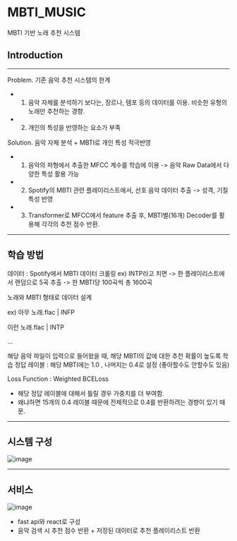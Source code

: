 # MBTI_MUSIC
MBTI 기반 노래 추천 시스템

## Introduction
----------------------------------------------------

Problem. 기존 음악 추천 시스템의 한계
- 1. 음악 자체를 분석하기 보다는, 장르나, 템포 등의 데이터를 이용. 비슷한 유형의 노래만 추천하는 경향.
- 2. 개인의 특성을 반영하는 요소가 부족

Solution. 음악 자체 분석 + MBTI로 개인 특성 적극반영

- 1. 음악의 파형에서 추출한 MFCC 계수를 학습에 이용 -> 음악 Raw Data에서 다양한 특성 활용 가능
- 2. Spotify의 MBTI 관련 플레이리스트에서, 선호 음악 데이터 추출 -> 성격, 기질 특성 반영
- 3. Transformer로 MFCC에서 feature 추출 후, MBTI별(16개) Decoder를 활용해 각각의 추천 점수 반환.

-------------------------------------------
## 학습 방법

데이터 : Spotify에서 MBTI 데이터 크롤링
ex) INTP라고 치면 -> 한 플레이리스트에서 랜덤으로 5곡 추출 -> 한 MBTI당 100곡씩 총 1600곡

노래와 MBTI 형태로 데이터 설계

ex) 
아무 노래.flac | INFP 

이런 노래.flac | INTP

...

해당 음악 파일이 입력으로 들어왔을 때, 해당 MBTI의 값에 대한 추천 확률이 높도록 학습
정답 레이블 : 해당 MBTI에는 1.0 , 나머지는 0.4로 설정 (좋아할수도 안할수도 있음)

Loss Function : Weighted BCELoss
- 해당 정답 레이블에 대해서 틀릴 경우 가중치를 더 부여함.
- 왜냐하면 15개의 0.4 레이블 때문에 전체적으로 0.4를 반환하려는 경향이 있기 때문.

----------------------------------
## 시스템 구성

![image](https://github.com/ingyuseo/MBTI_Music/assets/38852476/133e9528-9d6f-486e-91ac-f0a7ed624aaa)

---------------------------
## 서비스 

![image](https://github.com/ingyuseo/MBTI_Music/assets/38852476/b2ba92cb-e502-481e-9cb1-3915a8f43d87)


- fast api와 react로 구성
- 음악 검색 시 추천 점수 반환 + 저장된 데이터로 추천 플레이리스트 반환
